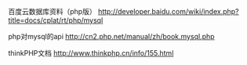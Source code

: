 百度云数据库资料（php版）
http://developer.baidu.com/wiki/index.php?title=docs/cplat/rt/php/mysql

php对mysql的api
http://cn2.php.net/manual/zh/book.mysql.php

thinkPHP文档
http://www.thinkphp.cn/info/155.html
